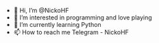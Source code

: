 - 👋 Hi, I’m @NickoHF
- 👀 I’m interested in programming and love playing
- 🌱 I’m currently learning Python
- 📫 How to reach me Telegram - NickoHF
